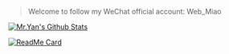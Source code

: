 > Welcome to follow my WeChat official account: Web_Miao


[![Mr.Yan's Github Stats](https://github-readme-stats.vercel.app/api?username=CrazyMrYan&count_private=true&show_icons=true&theme=merko&include_all_commits=true)](https://github.com/CrazyMrYan)


[![ReadMe Card](https://github-readme-stats.vercel.app/api/pin/?username=CrazyMrYan&repo=vue-tree-color&show_owner=true)](https://github.com/CrazyMrYan/vue-tree-color)
